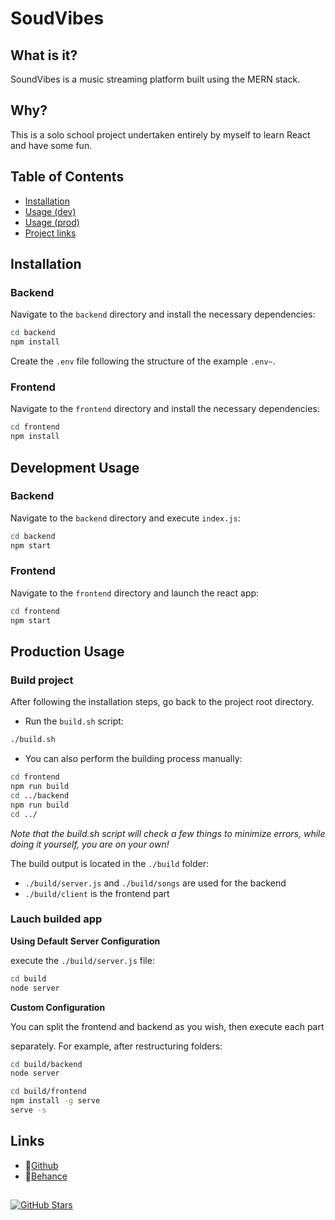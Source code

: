# SoudVibes

## What is it?

SoundVibes is a music streaming platform built using the MERN stack.

## Why?

This is a solo school project undertaken entirely by myself to learn React and have some fun.

## Table of Contents

- [Installation](#installation)
- [Usage (dev)](#development-usage)
- [Usage (prod)](#production-usage)
- [Project links](#links)

## Installation

### Backend

Navigate to the `backend` directory and install the necessary dependencies:

```bash
cd backend
npm install
```

Create the `.env` file following the structure of the example `.env~`.

### Frontend

Navigate to the `frontend` directory and install the necessary dependencies:

```bash
cd frontend
npm install
```

## Development Usage

### Backend

Navigate to the `backend` directory and execute `index.js`:

```bash
cd backend
npm start
```

### Frontend

Navigate to the `frontend` directory and launch the react app:

```bash
cd frontend
npm start
```

## Production Usage

### Build project

After following the installation steps, go back to the project root directory.

- Run the `build.sh` script:

```bash
./build.sh
```

- You can also perform the building process manually:

```bash
cd frontend
npm run build
cd ../backend
npm run build
cd ../
```

*Note that the build.sh script will check a few things to minimize errors, while doing it yourself, you are on your own!*

The build output is located in the `./build` folder:
- `./build/server.js` and `./build/songs` are used for the backend
- `./build/client` is the frontend part

### Lauch builded app

**Using Default Server Configuration**

execute the `./build/server.js` file:

```bash
cd build
node server
```

**Custom Configuration**

You can split the frontend and backend as you wish, then execute each part

separately. For example, after restructuring folders:

```bash
cd build/backend
node server
```

```bash
cd build/frontend
npm install -g serve
serve -s
```

## Links

- 📡[Github](https://github.com/maxime-mrl/soundvibes)
- 📡[Behance](https://www.behance.net/gallery/191523351/Soundvibes-Music-streaming-platform)

##

[![GitHub Stars](https://img.shields.io/github/stars/maxime-mrl/soundvibes.svg)](https://github.com/maxime-mrl/soundvibes/stargazers)
